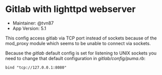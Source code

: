 Gitlab with lighttpd webserver
==============================

* Maintainer: @tvn87
* App Version: 5.1

This config access gitlab via TCP port instead of sockets because of the
mod_proxy module which seems to be unable to connect via sockets.

Because the _gitlab_ default config is set for listening to UNIX sockets you
need to change that default configuration in *gitlab/config/puma.rb*:

	bind "tcp://127.0.0.1:8080"

